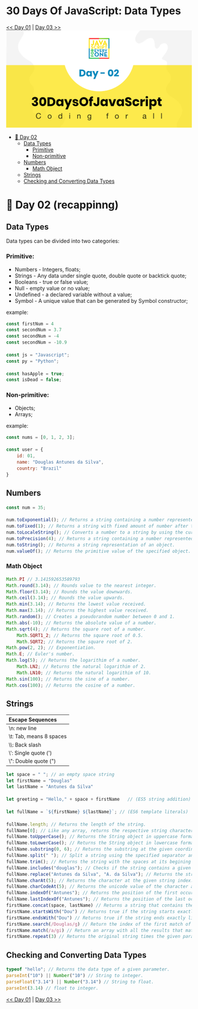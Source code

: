 # 30 Days Of JavaScript: Data Types
[<< Day 01](../readme.md) | [Day 03 >>](../Day%2003/readme.md)
![Thirty Days Of Javascript](../images//day_02.png)
- [📔 Day 02](#-day-2)
    - [Data Types](#data-types)
        - [Primitive](#primitive)
        - [Non-primitive](#non-primitive)
    - [Numbers](#numbers)
        - [Math Object](#math-object)
    - [Strings](#strings)
    - [Checking and Converting Data Types](#checking-and-converting-data-types)

# 📔 Day 02 (recappinng)
## Data Types
Data types can be divided into two categories:

### Primitive:

- Numbers - Integers, floats;
- Strings - Any data under single quote, double quote or backtick quote;
- Booleans - true or false value;
- Null - empty value or no value;
- Undefined - a declared variable without a value;
- Symbol - A unique value that can be generated by Symbol constructor;

example:
```js
const firstNum = 4
const secondNum = 3.7
const secondNum = -4
const secondNum = -10.9

const js = "Javascript";
const py = "Python";

const hasApple = true;
const isDead = false;
```

### Non-primitive:

- Objects;
- Arrays;

example:
```js
const nums = [0, 1, 2, 3];

const user = {
    id: 01,
    name: "Douglas Antunes da Silva",
    country: "Brazil"
}
```

## Numbers
```js
const num = 35;

num.toExponential(); // Returns a string containing a number represented in exponential notation.
num.toFixed(1); // Returns a string with fixed amount of number after the point.
num.toLocaleString(); // Converts a number to a string by using the current or specified locale.
num.toPrecision(4); // Returns a string containing a number represented either in exponential or fixed-point notation with a specified number of digits.
num.toString(); // Returns a string representation of an object.
num.valueOf(); // Returns the primitive value of the specified object.
```

### Math Object
```js
Math.PI // 3.141592653589793
Math.round(3.14); // Rounds value to the nearest integer.
Math.floor(3.14); // Rounds the value downwards.
Math.ceil(3.14); // Rounds the value upwards.
Math.min(3.14); // Returns the lowest value received.
Math.max(3.14); // Returns the highest value received.
Math.random(); // Creates a pseudorandom number between 0 and 1.
Math.abs(-10); // Returns the absolute value of a number.
Math.sqrt(4); // Returns the square root of a number.
    Math.SQRT1_2; // Returns the square root of 0.5.
    Math.SQRT2; // Returns the square root of 2.
Math.pow(2, 2); // Exponentiation.
Math.E; // Euler's number.
Math.log(5); // Returns the logarithim of a number.
    Math.LN2; // Returns the natural logarithim of 2.
    Math.LN10; // Returns the natural logarithim of 10.
Math.sin(100); // Returns the sine of a number.
Math.cos(100); // Returns the cosine of a number.
```

## Strings
|     Escape Sequences      |
| :-----------------------  |
| \n: new line              |
| \t: Tab, means 8 spaces   |
| \\\\: Back slash          |
| \\': Single quote (')     |
| \\": Double quote (")     |


```js
let space = " "; // an empty space string
let firstName = "Douglas"
let lastName = "Antunes da Silva"

let greeting = "Hello," + space + firstName   // (ES5 string addition)

let fullName = `${firstName} ${lastName}`; // (ES6 template literals)

fullName.length; // Returns the length of the string.
fullName[0]; // Like any array, returns the respective string character.
fullName.toUpperCase(); // Returns the String object in uppercase format.
fullName.toLowerCase(); // Returns the String object in lowercase format.
fullName.substring(0, 6); // Returns the substring at the given coordinates within a String object.
fullName.split(" "); // Split a string using the specified separator and return them as an array.
fullName.trim(); // Returns the string with the spaces at its begining and end removed.
fullName.includes("douglas"); // Checks if the string contains a given substring.
fullName.replace("Antunes da Silva", "A. da Silva"); // Returns the string, with the given 1st parameter substituted by the 2nd.
fullName.charAt(5); // Returns the character at the given string index.
fullName.charCodeAt(5); // Returns the unicode value of the character at the given string index, or NaN if index does not exist.
fullName.indexOf("Antunes"); // Returns the position of the first occurrence of a given substring.
fullName.lastIndexOf("Antunes"); // Returns the position of the last occurrence of a given substring.
firstName.concat(space, lastName) // Returns a string that contains the concatenation of two or more strings.
firstName.startsWith("Dou") // Returns true if the string starts exactly like the given parameter.
firstName.endsWith("Dou") // Returns true if the string ends exactly like the given parameter.
firstName.search(/Douglas/g) // Return the index of the first match of a given regular expression.
firstName.match(/a/gi) // Return an array with all the results that match the given regular expression.
firstName.repeat(3) // Returns the original string times the given parameter appended together as a single string.
```

## Checking and Converting Data Types
```js
typeof "hello"; // Returns the data type of a given parameter.
parseInt("10") || Number("10") // String to integer.
parseFloat("3.14") || Number("3.14") // String to float.
parseInt(3.14) // float to integer.
```

[<< Day 01](../readme.md) | [Day 03 >>](../Day%2003/readme.md)